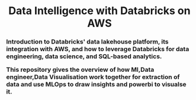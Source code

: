 <h1 align="center">Data Intelligence with Databricks on AWS</h1>
<h3 align="left">Introduction to Databricks' data lakehouse platform, its integration with AWS, and how to leverage Databricks for data engineering, data science, and SQL-based analytics.






<p align="left">
This repository gives the overview of how Ml,Data engineer,Data Visualisation work together for extraction of data and use MLOps to draw insights and powerbi to visualse it.
</p>
